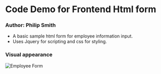 # Code Demo for Frontend Html form

### Author: Philip Smith
- A basic sample html form for employee information input. 
- Uses Jquery for scripting and css for styling.

### Visual appearance
![Employee Form](https://i.imgur.com/fKT2dUP.png)
